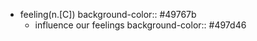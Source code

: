 - feeling(n.[C])
  background-color:: #49767b
	- influence our feelings
	  background-color:: #497d46